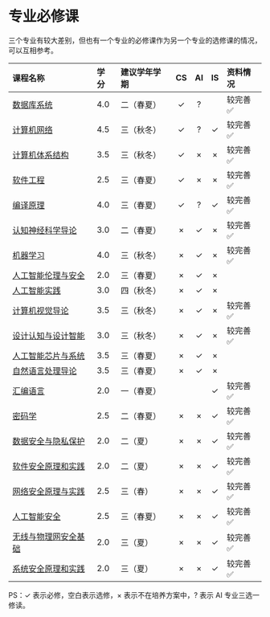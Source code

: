 # 专业必修课

三个专业有较大差别，但也有一个专业的必修课作为另一个专业的选修课的情况，可以互相参考。

<style>
.md-typeset table:not([class]) th {
    min-width: 1em;
}
</style>

<div style="text-align: center" markdown="1">

|课程名称|学分|建议学年学期|CS|AI|IS|资料情况|
|:--|:--|:--|:--:|:--:|:--:|:--|
|[数据库系统](database/index.md)|4.0|二（春夏）|✓|?||较完善✅|
|[计算机网络](computer_networks/index.md)|4.5|三（秋冬）|✓|?|✓|较完善✅|
|[计算机体系结构](computer_architecture/index.md)|3.5|三（秋冬）|✓|×|×|较完善✅|
|[软件工程](software_engineering/index.md)|2.5|三（春夏）|✓|×|×|较完善✅|
|[编译原理](compilers_principles/index.md)|4.0|三（春夏）|✓|?|✓|较完善✅|
|[认知神经科学导论](cognitive_neuroscience/index.md)|3.0|二（春夏）|×|✓|×|较完善✅|
|[机器学习](machine_learning/index.md)|4.0|三（秋冬）|×|✓|×|较完善✅|
|[人工智能伦理与安全](ai_ethics_security/index.md)|2.0|三（春夏）|×|✓|×||
|[人工智能实践](ai_practice/index.md)|3.0|四（秋冬）|×|✓|×||
|[计算机视觉导论](computer_vision/index.md)|3.5|三（秋冬）|×|✓|×|较完善✅|
|[设计认知与设计智能](design_cognition/index.md)|3.0|三（秋冬）|×|✓|×|较完善✅|
|[人工智能芯片与系统](ai_chips_systems/index.md)|3.5|三（春夏）|×|✓|×||
|[自然语言处理导论](natural_language_processing/index.md)|3.5|三（春夏）|×|✓|×||
|[汇编语言](assemble/index.md)|2.0|一（春夏）|||✓|较完善✅|
|[密码学](cryptography/index.md)|2.5|二（春夏）|×|×|✓|较完善✅|
|[数据安全与隐私保护](data_security/index.md)|2.0|二（夏）|×|×|✓|较完善✅|
|[软件安全原理和实践](software_security/index.md)|2.0|二（夏）|×|×|✓|较完善✅|
|[网络安全原理与实践](network_security/index.md)|2.5|三（春）|×|×|✓|较完善✅|
|[人工智能安全](ai_security/index.md)|2.5|三（春夏）|×|×|✓|较完善✅|
|[无线与物理网安全基础](wireless_iot_security/index.md)|2.0|三（夏）|×|×|✓|较完善✅|
|[系统安全原理和实践](system_security/index.md)|2.0|三（夏）|×|×|✓|较完善✅|

</div>

PS：✓ 表示必修，空白表示选修，× 表示不在培养方案中，? 表示 AI 专业三选一修读。
